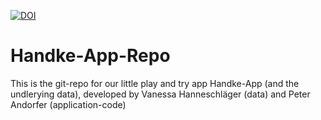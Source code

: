 [![DOI](https://zenodo.org/badge/88982916.svg)](https://zenodo.org/badge/latestdoi/88982916)

# Handke-App-Repo

This is the git-repo for our little play and try app Handke-App (and the undlerying data), developed by Vanessa Hanneschläger (data) and Peter Andorfer (application-code)
